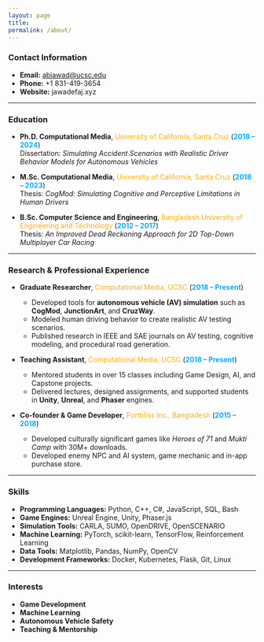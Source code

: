 ```yaml
---
layout: page
title: 
permalink: /about/
---
```


### Contact Information
- **Email:** abjawad@ucsc.edu  
- **Phone:** +1 831-419-3654  
- **Website:** jawadefaj.xyz  

---

### Education

- **Ph.D. Computational Media**, <span style="color: #ffaa00;">University of California, Santa Cruz</span> (<span style="color: #00aaff;"><strong>2018 – 2024</strong></span>)  
  Dissertation: *Simulating Accident Scenarios with Realistic Driver Behavior Models for Autonomous Vehicles*  

- **M.Sc. Computational Media**, <span style="color: #ffaa00;">University of California, Santa Cruz</span> (<span style="color: #00aaff;"><strong>2018 – 2023</strong></span>)  
  Thesis: *CogMod: Simulating Cognitive and Perceptive Limitations in Human Drivers*  

- **B.Sc. Computer Science and Engineering**, <span style="color: #ffaa00;">Bangladesh University of Engineering and Technology</span> (<span style="color: #00aaff;"><strong>2012 – 2017</strong></span>)  
  Thesis: *An Improved Dead Reckoning Approach for 2D Top-Down Multiplayer Car Racing*  

---

### Research & Professional Experience

- **Graduate Researcher**, <span style="color: #ffaa00;">Computational Media, UCSC</span> (<span style="color: #00aaff;"><strong>2018 – Present</strong></span>)  
  - Developed tools for **autonomous vehicle (AV) simulation** such as **CogMod**, **JunctionArt**, and **CruzWay**.  
  - Modeled human driving behavior to create realistic AV testing scenarios.  
  - Published research in IEEE and SAE journals on AV testing, cognitive modeling, and procedural road generation.  

- **Teaching Assistant**, <span style="color: #ffaa00;">Computational Media, UCSC</span> (<span style="color: #00aaff;"><strong>2018 – Present</strong></span>)  
  - Mentored students in over 15 classes including Game Design, AI, and Capstone projects.  
  - Delivered lectures, designed assignments, and supported students in **Unity**, **Unreal**, and **Phaser** engines.  

- **Co-founder & Game Developer**, <span style="color: #ffaa00;">Portbliss Inc., Bangladesh</span> (<span style="color: #00aaff;"><strong>2015 – 2018</strong></span>)  
  - Developed culturally significant games like *Heroes of 71* and *Mukti Camp* with 30M+ downloads.  
  - Developed enemy NPC and AI system, game mechanic and in-app purchase store.  

---

### Skills

- **Programming Languages:** Python, C++, C#, JavaScript, SQL, Bash  
- **Game Engines:** Unreal Engine, Unity, Phaser.js  
- **Simulation Tools:** CARLA, SUMO, OpenDRIVE, OpenSCENARIO  
- **Machine Learning:** PyTorch, scikit-learn, TensorFlow, Reinforcement Learning  
- **Data Tools:** Matplotlib, Pandas, NumPy, OpenCV  
- **Development Frameworks:** Docker, Kubernetes, Flask, Git, Linux  

---

### Interests
- **Game Development**  
- **Machine Learning**  
- **Autonomous Vehicle Safety**  
- **Teaching & Mentorship**




<!-- ## Images

![Profile Image](/images/profile.jpg "Profile Image")
![Conference Participation](/images/conference_ids.jpg "Conference Participation")
![ITSC Conference](/images/itsc.jpeg "ITSC Conference")
![Presentation at ITSC](/images/presentation_itsc.jpeg "Presentation at ITSC") -->
